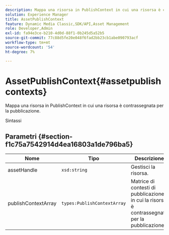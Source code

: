 ```yaml
---
description: Mappa una risorsa in PublishContext in cui una risorsa è contrassegnata per la pubblicazione.
solution: Experience Manager
title: AssetPublishContext
feature: Dynamic Media Classic,SDK/API,Asset Management
role: Developer,Admin
exl-id: fa94e3ce-b210-4d0d-88f1-0b245d5a52b5
source-git-commit: 77c88d5fe20e048f6fad2bb23cb1abe090793acf
workflow-type: tm+mt
source-wordcount: '54'
ht-degree: 7%

---
```


# AssetPublishContext{#assetpublishcontexts}

Mappa una risorsa in PublishContext in cui una risorsa è contrassegnata per la pubblicazione.

Sintassi

## Parametri {#section-f1c75a7542914d4ea16803a1de796ba5}

| Nome | Tipo | Descrizione |
|---|---|---|
| assetHandle | `xsd:string` | Gestisci la risorsa. |
| publishContextArray | `types:PublishContextArray` | Matrice di contesti di pubblicazione in cui la risorsa è contrassegnata per la pubblicazione. |
